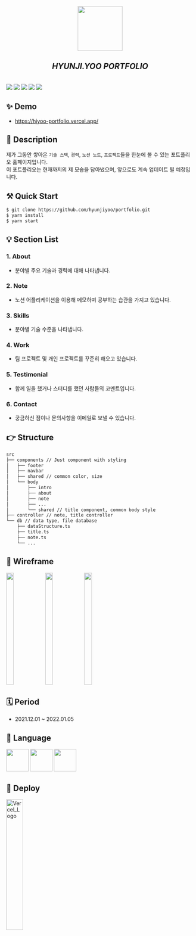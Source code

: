 <div align="center">
  <img 
    src="https://user-images.githubusercontent.com/23496927/148518992-ae8372ed-41b3-4cba-b8bd-d8f1d18c0189.png" 
    width="120px" height="120px" />
  <h2><i>HYUNJI.YOO PORTFOLIO</i></h2>
  <br />
</div>

<img src="https://img.shields.io/badge/React-61DAFB?style=flat-square&logo=React&logoColor=black"/>
<img src="https://img.shields.io/badge/Typescript-3178C6?style=flat-square&logo=Typescript&logoColor=white"/>
<img src="https://img.shields.io/badge/PostCSS-DD3A0B?style=flat-square&logo=PostCSS&logoColor=white"/>
<img src="https://img.shields.io/badge/Yarn-2B8EBB?style=flat-square&logo=Yarn&logoColor=white"/>
<img src="https://img.shields.io/badge/EmailJS-FCA253?style=flat-square&logo=emailjs&logoColor=white"/>

## ✨ Demo

- https://hjyoo-portfolio.vercel.app/

## 📝 Description

제가 그동안 쌓아온 `기술 스택`, `경력`, `노션 노트`, `프로젝트`들을 한눈에 볼 수 있는 포트폴리오 홈페이지입니다.  
이 포트폴리오는 현재까지의 제 모습을 담아냈으며, 앞으로도 계속 업데이트 될 예정입니다.

## ⚒️ Quick Start

```sh
$ git clone https://github.com/hyunjiyoo/portfolio.git
$ yarn install
$ yarn start
```

## 💡 Section List

### 1. About

- 분야별 주요 기술과 경력에 대해 나타냅니다.

### 2. Note

- 노션 어플리케이션을 이용해 메모하며 공부하는 습관을 가지고 있습니다.

### 3. Skills

- 분야별 기술 수준을 나타냅니다.

### 4. Work

- 팀 프로젝트 및 개인 프로젝트를 꾸준히 해오고 있습니다.

### 5. Testimonial

- 함께 일을 했거나 스터디를 했던 사람들의 코멘트입니다.

### 6. Contact

- 궁금하신 점이나 문의사항을 이메일로 보낼 수 있습니다.

## 👉 Structure

```sh
src
├── components // Just component with styling
│   ├── footer
│   ├── navbar
│   ├── shared // common color, size
│   └── body
│       ├── intro
│       ├── about
│       ├── note
│       ├── ...
│       └── shared // title component, common body style
├── controller // note, title controller
└── db // data type, file database
    ├── dataStructure.ts
    ├── title.ts
    ├── note.ts
    └── ...
```

## 🍭 Wireframe

<div>
  <img 
    src="https://user-images.githubusercontent.com/23496927/148517481-d081c447-b1e1-48b8-8c5a-0e3dbb4be181.jpeg" 
    width="20%" height="300px" />
    <img 
    src="https://user-images.githubusercontent.com/23496927/148517492-2c01d49c-67a3-49fc-8954-8ede4c150495.jpeg" 
    width="20%" height="300px" />
    <img 
    src="https://user-images.githubusercontent.com/23496927/148517497-5058fc24-f7bf-4bc9-bf4d-826bb59145fc.jpeg" 
    width="20%" height="300px" />
</div>

## 🗓 Period

- 2021.12.01 ~ 2022.01.05

## 🔖 Language

<img 
  src="https://user-images.githubusercontent.com/23496927/148519290-7ba474cb-a1d3-49fc-9da9-ede3555130eb.png" 
  width="60px" height="60px" />
<img 
  src="https://user-images.githubusercontent.com/23496927/148519299-97198ced-65ad-4fc7-94c2-ec706404901c.png" 
  width="60px" height="60px" />
<img 
  src="https://user-images.githubusercontent.com/23496927/148519305-e4e8a8f4-bdf0-423c-9b51-d60370d0575c.png" 
  width="60px" height="60px" />

## 🚀 Deploy

<img 
  src="https://res.cloudinary.com/dg0bagjoq/image/upload/v1683184442/bjy6fkweskay3lzmovak.png" 
  width="30%" 
  alt="Vercel_Logo"/>
